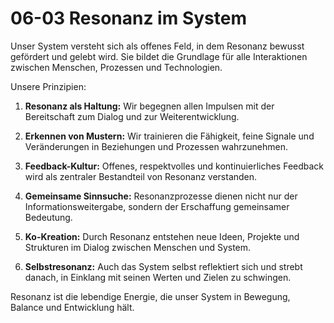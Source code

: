 # 06-03 Resonanz im System

Unser System versteht sich als offenes Feld, in dem Resonanz bewusst gefördert und gelebt wird. Sie bildet die Grundlage für alle Interaktionen zwischen Menschen, Prozessen und Technologien.

Unsere Prinzipien:

1. **Resonanz als Haltung:** Wir begegnen allen Impulsen mit der Bereitschaft zum Dialog und zur Weiterentwicklung.

2. **Erkennen von Mustern:** Wir trainieren die Fähigkeit, feine Signale und Veränderungen in Beziehungen und Prozessen wahrzunehmen.

3. **Feedback-Kultur:** Offenes, respektvolles und kontinuierliches Feedback wird als zentraler Bestandteil von Resonanz verstanden.

4. **Gemeinsame Sinnsuche:** Resonanzprozesse dienen nicht nur der Informationsweitergabe, sondern der Erschaffung gemeinsamer Bedeutung.

5. **Ko-Kreation:** Durch Resonanz entstehen neue Ideen, Projekte und Strukturen im Dialog zwischen Menschen und System.

6. **Selbstresonanz:** Auch das System selbst reflektiert sich und strebt danach, in Einklang mit seinen Werten und Zielen zu schwingen.

Resonanz ist die lebendige Energie, die unser System in Bewegung, Balance und Entwicklung hält.